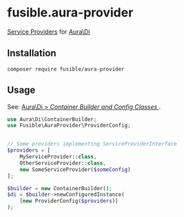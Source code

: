 # fusible.aura-provider

[Service Providers] for [Aura\Di]


## Installation
```
composer require fusible/aura-provider
```

## Usage

See: [ Aura\Di > *Container Builder and Config Classes* ][Aura\Di docs].
```php
use Aura\Di\ContainerBuilder;
use Fusible\AuraProvider\ProviderConfig;


// Some providers implementing ServiceProviderInterface
$providers = [
    MyServiceProvider::class,
    OtherServiceProvider::class,
    new SomeServiceProvider($someConfig)
];

$builder = new ContainerBuilder();
$di = $builder->newConfiguredInstance(
    [new ProviderConfig($providers)]
);
```

[Service Providers]: https://github.com/container-interop/service-provider
[Aura\Di]:  https://github.com/auraphp/Aura.Di
[Aura\Di docs]: https://github.com/auraphp/Aura.Di/blob/3.x/docs/config.md
